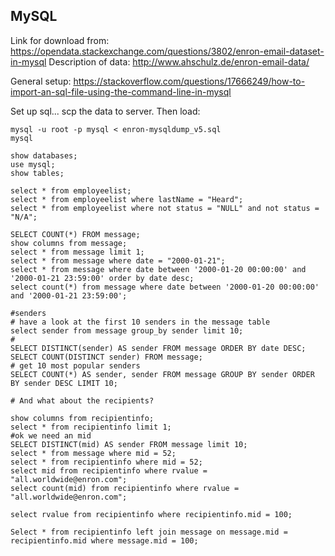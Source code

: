 ## MySQL

Link for download from: https://opendata.stackexchange.com/questions/3802/enron-email-dataset-in-mysql
Description of data: http://www.ahschulz.de/enron-email-data/

General setup: https://stackoverflow.com/questions/17666249/how-to-import-an-sql-file-using-the-command-line-in-mysql


Set up sql... scp the data to server. Then load:


~~~
mysql -u root -p mysql < enron-mysqldump_v5.sql
mysql
~~~

~~~
show databases;
use mysql;
show tables;

select * from employeelist;
select * from employeelist where lastName = "Heard";
select * from employeelist where not status = "NULL" and not status = "N/A";

SELECT COUNT(*) FROM message;
show columns from message;
select * from message limit 1;
select * from message where date = "2000-01-21";
select * from message where date between '2000-01-20 00:00:00' and '2000-01-21 23:59:00' order by date desc;
select count(*) from message where date between '2000-01-20 00:00:00' and '2000-01-21 23:59:00';

#senders
# have a look at the first 10 senders in the message table
select sender from message group_by sender limit 10;
# 
SELECT DISTINCT(sender) AS sender FROM message ORDER BY date DESC;
SELECT COUNT(DISTINCT sender) FROM message;
# get 10 most popular senders
SELECT COUNT(*) AS sender, sender FROM message GROUP BY sender ORDER BY sender DESC LIMIT 10;

# And what about the recipients?

show columns from recipientinfo;
select * from recipientinfo limit 1;
#ok we need an mid
SELECT DISTINCT(mid) AS sender FROM message limit 10;
select * from message where mid = 52;
select * from recipientinfo where mid = 52;
select mid from recipientinfo where rvalue = "all.worldwide@enron.com";
select count(mid) from recipientinfo where rvalue = "all.worldwide@enron.com";

select rvalue from recipientinfo where recipientinfo.mid = 100;

Select * from recipientinfo left join message on message.mid = recipientinfo.mid where message.mid = 100;

~~~
